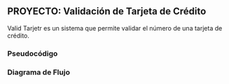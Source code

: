 ## PROYECTO: Validación de Tarjeta de Crédito
Valid Tarjetr es un sistema que permite validar el número de una tarjeta de crédito.
### Pseudocódigo


### Diagrama de Flujo
